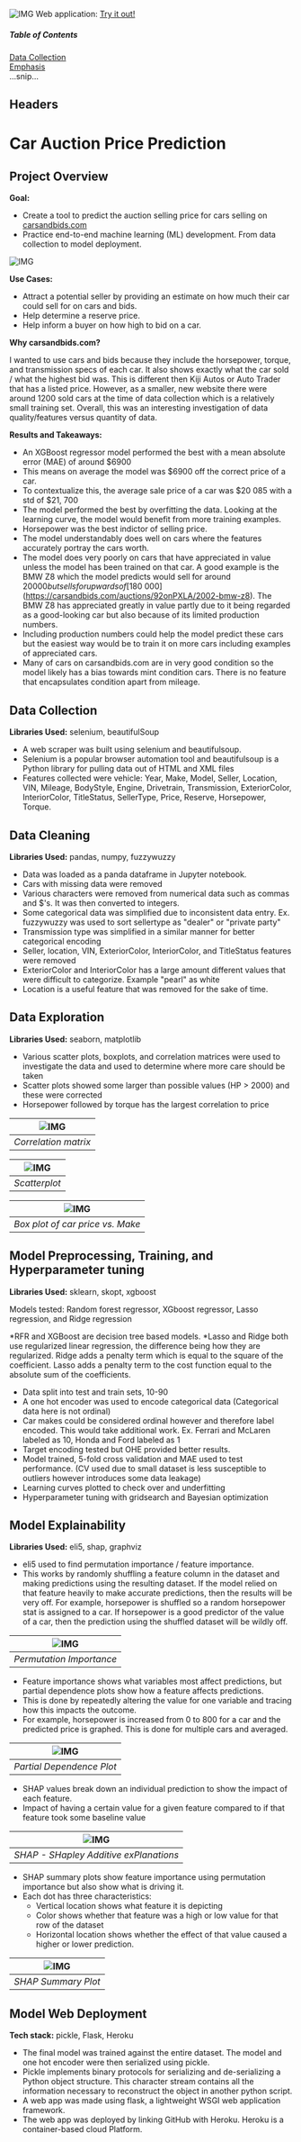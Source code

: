 ![IMG](webdemo/banner.png)
Web application: [Try it out!](https://car-auction-price.herokuapp.com/)

##### Table of Contents  
[Data Collection](https://github.com/justyntyrrell/Car_Auction_Price_Prediction/blob/gh-pages/index.md#data-collection)  
[Emphasis](#emphasis)  
...snip...    
<a name="headers"/>
## Headers


# Car Auction Price Prediction

## Project Overview 

**Goal:**
* Create a tool to predict the auction selling price for cars selling on [carsandbids.com](https://carsandbids.com/)
* Practice end-to-end machine learning (ML) development. From data collection to model deployment.

![IMG](webdemo/example1.gif)

**Use Cases:**
* Attract a potential seller by providing an estimate on how much their car could sell for on cars and bids.
* Help determine a reserve price.
* Help inform a buyer on how high to bid on a car.

**Why carsandbids.com?**

I wanted to use cars and bids because they include the horsepower, torque, and transmission specs of each car. It also shows exactly what the car sold / what the highest bid was. This is different then Kiji Autos or Auto Trader that has a listed price. However, as a smaller, new website there were around 1200 sold cars at the time of data collection which is a relatively small training set. Overall, this was an interesting investigation of data quality/features versus quantity of data. 

**Results and Takeaways:** 
* An XGBoost regressor model performed the best with a mean absolute error (MAE) of around $6900
* This means on average the model was $6900 off the correct price of a car.
* To contextualize this, the average sale price of a car was $20 085 with a std of $21, 700
* The model performed the best by overfitting the data. Looking at the learning curve, the model would benefit from more training examples.
* Horsepower was the best indictor of selling price.
* The model understandably does well on cars where the features accurately portray the cars worth.
* The model does very poorly on cars that have appreciated in value unless the model has been trained on that car. A good example is the BMW Z8 which the model predicts would sell for around $20 000 but sells for upwards of [$180 000](https://carsandbids.com/auctions/92onPXLA/2002-bmw-z8). The BMW Z8 has appreciated greatly in value partly due to it being regarded as a good-looking car but also because of its limited production numbers. 
* Including production numbers could help the model predict these cars but the easiest way would be to train it on more cars including examples of appreciated cars.
* Many of cars on carsandbids.com are in very good condition so the model likely has a bias towards mint condition cars. There is no feature that encapsulates condition apart from mileage. 

## Data Collection 
**Libraries Used:** selenium, beautifulSoup

* A web scraper was built using selenium and beautifulsoup. 
* Selenium is a popular browser automation tool and beautifulsoup is a Python library for pulling data out of HTML and XML files
* Features collected were vehicle: Year, Make, Model, Seller, Location, VIN, Mileage, BodyStyle, Engine, Drivetrain, Transmission, ExteriorColor, InteriorColor, TitleStatus, SellerType, Price, Reserve, Horsepower, Torque.

## Data Cleaning
**Libraries Used:** pandas, numpy, fuzzywuzzy

* Data was loaded as a panda dataframe in Jupyter notebook.
* Cars with missing data were removed
* Various characters were removed from numerical data such as commas and $'s. It was then converted to integers. 
* Some categorical data was simplified due to inconsistent data entry. Ex. fuzzywuzzy was used to sort sellertype as "dealer" or "private party" 
* Transmission type was simplified in a similar manner for better categorical encoding 
* Seller, location, VIN, ExteriorColor, InteriorColor, and TitleStatus features were removed
* ExteriorColor and InteriorColor has a large amount different values that were difficult to categorize. Example "pearl" as white
* Location is a useful feature that was removed for the sake of time. 

## Data Exploration 
**Libraries Used:** seaborn, matplotlib
* Various scatter plots, boxplots, and correlation matrices were used to investigate the data and used to determine where more care should be taken
* Scatter plots showed some larger than possible values (HP > 2000) and these were corrected 
* Horsepower followed by torque has the largest correlation to price

| ![IMG](webdemo/corrmat.PNG) |
|:--:| 
| *Correlation matrix* |

| ![IMG](webdemo/scatterplots.png) |
|:--:| 
| *Scatterplot* |

| ![IMG](webdemo/makeboxplot.png) |
|:--:| 
| *Box plot of car price vs. Make* |

## Model Preprocessing, Training, and Hyperparameter tuning
**Libraries Used:** sklearn, skopt, xgboost

Models tested: Random forest regressor, XGboost regressor, Lasso regression, and Ridge regression

*RFR and XGBoost are decision tree based models. 
*Lasso and Ridge both use regularized linear regression, the difference being how they are regularized. Ridge adds a penalty term which is equal to the square of the coefficient. Lasso adds a penalty term to the cost function equal to the absolute sum of the coefficients.

* Data split into test and train sets, 10-90
* A one hot encoder was used to encode categorical data (Categorical data here is not ordinal)
* Car makes could be considered ordinal however and therefore label encoded. This would take additional work. Ex. Ferrari and McLaren labeled as 10, Honda and Ford labeled as 1
* Target encoding tested but OHE provided better results.
* Model trained, 5-fold cross validation and MAE used to test performance. (CV used due to small dataset is less susceptible to outliers however introduces some data leakage)
* Learning curves plotted to check over and underfitting 
* Hyperparameter tuning with gridsearch and Bayesian optimization

## Model Explainability
**Libraries Used:** eli5, shap, graphviz

* eli5 used to find permutation importance / feature importance. 
* This works by randomly shuffling a feature column in the dataset and making predictions using the resulting dataset. If the model relied on that feature heavily to make accurate predictions, then the results will be very off. For example, horsepower is shuffled so a random horsepower stat is assigned to a car. If horsepower is a good predictor of the value of a car, then the prediction using the shuffled dataset will be wildly off.  

| ![IMG](webdemo/permutationimportance.png) |
|:--:| 
| *Permutation Importance* |

* Feature importance shows what variables most affect predictions, but partial dependence plots show how a feature affects predictions.
*  This is done by repeatedly altering the value for one variable and tracing how this impacts the outcome.
* For example, horsepower is increased from 0 to 800 for a car and the predicted price is graphed. This is done for multiple cars and averaged. 

| ![IMG](webdemo/pdp.png) |
|:--:| 
| *Partial Dependence Plot* |

* SHAP values break down an individual prediction to show the impact of each feature. 
* Impact of having a certain value for a given feature compared to if that feature took some baseline value 

| ![IMG](webdemo/SHAP.png) |
|:--:| 
| *SHAP - SHapley Additive exPlanations* |

* SHAP summary plots show feature importance using permutation importance but also show what is driving it. 
* Each dot has three characteristics:
  * Vertical location shows what feature it is depicting
  * Color shows whether that feature was a high or low value for that row of the dataset
  * Horizontal location shows whether the effect of that value caused a higher or lower prediction.

| ![IMG](webdemo/SHAPsummaryplot.png) |
|:--:| 
| *SHAP Summary Plot* |


## Model Web Deployment
**Tech stack:** pickle, Flask, Heroku

* The final model was trained against the entire dataset. The model and one hot encoder were then serialized using pickle. 
* Pickle implements binary protocols for serializing and de-serializing a Python object structure. This character stream contains all the information necessary to reconstruct the object in another python script.
* A web app was made using flask, a lightweight WSGI web application framework. 
* The web app was deployed by linking GitHub with Heroku. Heroku is a container-based cloud Platform. 
